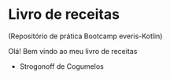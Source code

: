 # Livro de receitas 

(Repositório de prática Bootcamp everis-Kotlin)

Olá! Bem vindo ao meu livro de receitas

- Strogonoff de Cogumelos




